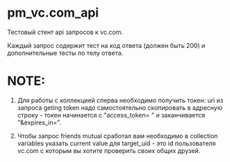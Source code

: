 # pm_vc.com_api
Тестовый стент api запросов к vc.com.

Каждый запрос содержит тест на код ответа (должен быть 200) и дополнительные тесты по телу ответа.

# NOTE:

1.  Для работы с коллекцией сперва необходимо получить токен: uri из запроса geting token надо самостоятельно скопировать в адресную строку - токен начинается с "access_token= " и заканчивается "&expires_in=".

2. Чтобы запрос friends mutual сработал вам необходимо в collection variables указать current value для target_uid - это id пользователя vc.com с которым вы хотите проверить своих общих друзей.
